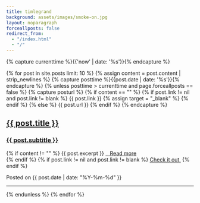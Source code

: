 ```yaml
---
title: timlegrand
background: assets/images/smoke-on.jpg
layout: noparagraph
forceallposts: false
redirect_from:
  - "/index.html"
  - "/"
---
```

{% capture currenttime %}{{'now' | date: '%s'}}{% endcapture %}

{% for post in site.posts limit: 10 %}
  {% assign content = post.content | strip_newlines %}
  {% capture posttime %}{{post.date | date: '%s'}}{% endcapture %}
  {% unless posttime > currenttime and page.forceallposts == false %}
    {% capture posturl %}
      {% if content == "" %}
        {% if post.link != nil and post.link != blank %}
          {{ post.link }}
          {% assign target = "_blank" %}
        {% endif %}
      {% else %}
        {{ post.url }}
      {% endif %}
    {% endcapture %}
<div class="post-preview">
  <a target="{{ target }}" href="{{ posturl }}">
    <h2 class="post-title">{{ post.title }}</h2>
    <h3 class="post-subtitle">{{ post.subtitle }}</h3></a>
    {% if content != "" %}
      {{ post.excerpt }}
  <a class="post-meta" target="{{ target }}" href="{{ posturl }}">&nbsp;&nbsp;<i class="fa fa-arrow-circle-right"></i>&nbsp;Read more</a><br/>
    {% endif %}
    {% if post.link != nil and post.link != blank %}
  <a class="post-meta" target="{{ target }}" href="{{ post.link }}">Check it out&nbsp;<i class="fa fa-sign-out"></i></a>
    {% endif %}
  
  <p class="post-meta">Posted on {{ post.date | date: "%Y-%m-%d" }}</p>
</div>
<hr>
  {% endunless <!-- Future post --> %}
{% endfor <!-- post in posts --> %}

<!-- Pager
<ul class="pager">
  <li class="next">
    <a href="#">Older Posts &rarr;</a>
  </li>
</ul> -->
